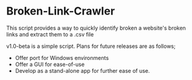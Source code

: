 # Broken-Link-Crawler
This script provides a way to quickly identify broken a website's broken links and extract them to a .csv file

v1.0-beta is a simple script. Plans for future releases are as follows;
  - Offer port for Windows environments
  - Offer a GUI for ease-of-use
  - Develop as a stand-alone app for further ease of use.

